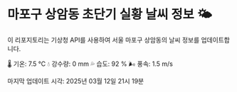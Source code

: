 
# 마포구 상암동 초단기 실황 날씨 정보 🌤️

이 리포지토리는 기상청 API를 사용하여 서울 마포구 상암동의 날씨 정보를 업데이트합니다. 

🌡️ 기온: 7.5 ℃
💧 강수량: 0 mm
💦 습도: 92 %
🌬️ 풍속: 1.5 m/s

마지막 업데이트 시각: 2025년 03월 12일 21시 19분    

